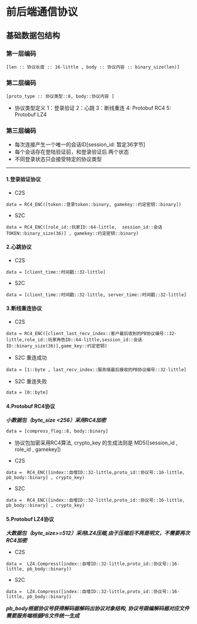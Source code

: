 # 前后端通信协议

## 基础数据包结构

### 第一层编码  

    [len :: 协议长度 :: 16-little , body :: 协议内容 :: binary_size(len)]

### 第二层编码  

    [proto_type :: 协议类型::8, body::协议内容 ]

* 协议类型定义  1：登录验证 2：心跳  3：断线重连 4: Protobuf RC4  5: Protobuf LZ4

### 第三层编码

* 每次连接产生一个唯一的会话ID[session_id: 暂定36字节]
* 每个会话存在登陆验证前，和登录验证后 两个状态
* 不同登录状态只会接受特定的协议类型

----
#### 1.登录验证协议

* C2S     
```
data = RC4_ENC([token::登录token::binary, gamekey::约定密钥::binary])
```

* S2C     
```
data = RC4_ENC([role_id::玩家ID::64-little,  session_id::会话TOKEN::binary_size(36)] , gamekey::约定密钥::binary)
```
#### 2.心跳协议

* C2S   
```
data = [client_time::时间戳::32-little]
```

* S2C
``` 
data = [client_time::时间戳::32-little, server_time::时间戳::32-little]
```

#### 3.断线重连协议

* C2S 
```
data = RC4_ENC([client_last_recv_index::客户最后收到的PB协议编号::32-little,role_id::玩家角色ID::64-little,session_id::会话ID::binary_size(36)],game_key::约定密钥)
```

* S2C 重连成功  
```
data = [1::byte , last_recv_index::服务端最后接收的PB协议编号::32-little]
```
* S2C 重连失败  
```
data = [0::byte]
```


#### 4.Protobuf RC4协议
***小数据包（byte_size <256）采用RC4加密***
```
data = [compress_flag::8, body::binary]
```
* 协议包加密采用RC4算法, crypto_key 的生成法则是    MD5([session_id ,  role_id  ,  gamekey])

* C2S  
```
data =  RC4_ENC([index::自增ID::32-little,proto_id::协议号::16-little, pb_body::binary] , crypto_key)
```
* S2C  
```
data =  RC4_ENC([index::自增ID::32-little,proto_id::协议号::16-little, pb_body::binary] , crypto_key)
```


#### 5.Protobuf LZ4协议
***大数据包（byte_size>=512）采用LZ4压缩,由于压缩后不再是明文，不需要再次RC4加密***
* C2S  
```
data =  LZ4.Compress([index::自增ID::32-little,proto_id::协议号::16-little, pb_body::binary])
```
* S2C  
```
data =  LZ4.Compress([index::自增ID::32-little,proto_id::协议号::16-little, pb_body::binary])
```



***pb_body根据协议号获得解码器解码出协议对象结构, 协议号跟编解码器对应文件需要服务端根据PB文件统一生成***



